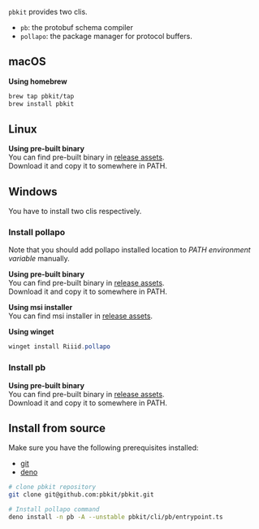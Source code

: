 `pbkit` provides two clis.

- `pb`: the protobuf schema compiler
- `pollapo`: the package manager for protocol buffers.

## macOS

**Using homebrew**

```bash
brew tap pbkit/tap
brew install pbkit
```

## Linux

**Using pre-built binary**\
You can find pre-built binary in
[release assets](https://github.com/pbkit/pbkit/releases).\
Download it and copy it to somewhere in PATH.

## Windows

You have to install two clis respectively.

### Install pollapo

Note that you should add pollapo installed location to _PATH environment
variable_ manually.

**Using pre-built binary**\
You can find pre-built binary in
[release assets](https://github.com/pbkit/pbkit/releases).\
Download it and copy it to somewhere in PATH.

**Using msi installer**\
You can find msi installer in
[release assets](https://github.com/pbkit/pbkit/releases).

**Using winget**

```powershell
winget install Riiid.pollapo
```

### Install pb

**Using pre-built binary**\
You can find pre-built binary in
[release assets](https://github.com/pbkit/pbkit/releases).\
Download it and copy it to somewhere in PATH.

## Install from source

Make sure you have the following prerequisites installed:

- [git](https://git-scm.com/)
- [deno](https://deno.land/)

```bash
# clone pbkit repository
git clone git@github.com:pbkit/pbkit.git

# Install pollapo command
deno install -n pb -A --unstable pbkit/cli/pb/entrypoint.ts
```
